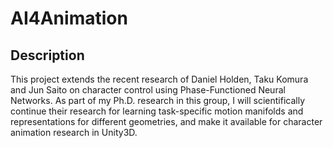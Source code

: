 AI4Animation
======================================================

Description
------------
This project extends the recent research of Daniel Holden, Taku Komura and Jun Saito on character control using Phase-Functioned Neural Networks.
As part of my Ph.D. research in this group, I will scientifically continue their research for learning task-specific motion manifolds and representations for different geometries, and make it available for character animation research in Unity3D.

